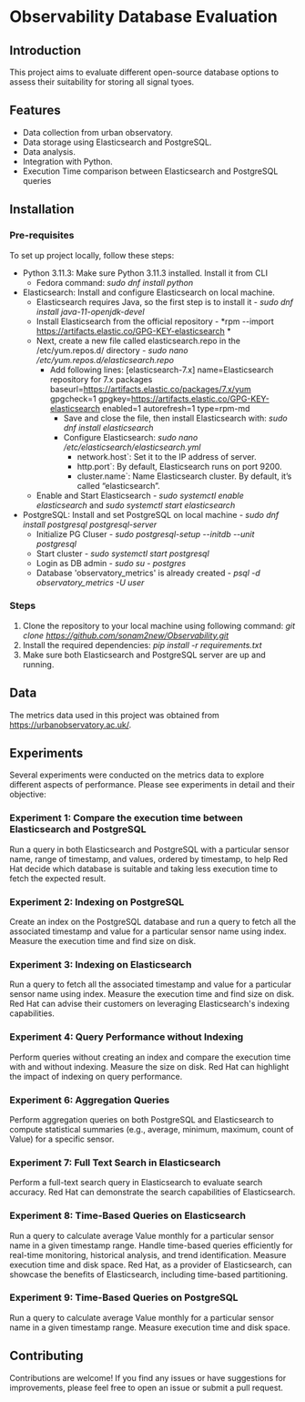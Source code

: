 # Observability Database Evaluation
## Introduction
This project aims to evaluate different open-source database options to assess their suitability for storing all signal tyoes.

## Features

- Data collection from urban observatory.
- Data storage using Elasticsearch and PostgreSQL.
- Data analysis.
- Integration with Python.
- Execution Time comparison between Elasticsearch and PostgreSQL queries

## Installation

### Pre-requisites
To set up project locally, follow these steps:

- Python 3.11.3: Make sure Python 3.11.3 installed. Install it from CLI
  - Fedora command: *sudo dnf install python*
- Elasticsearch: Install and configure Elasticsearch on local machine.
  - Elasticsearch requires Java, so the first step is to install it - *sudo dnf install java-11-openjdk-devel*
  - Install Elasticsearch from the official repository - *rpm --import https://artifacts.elastic.co/GPG-KEY-elasticsearch *
  - Next, create a new file called elasticsearch.repo in the /etc/yum.repos.d/ directory - *sudo nano /etc/yum.repos.d/elasticsearch.repo*
    - Add following lines:
      [elasticsearch-7.x]
      name=Elasticsearch repository for 7.x packages
      baseurl=https://artifacts.elastic.co/packages/7.x/yum
      gpgcheck=1
      gpgkey=https://artifacts.elastic.co/GPG-KEY-elasticsearch
      enabled=1
      autorefresh=1
      type=rpm-md
      - Save and close the file, then install Elasticsearch with: *sudo dnf install elasticsearch*
      - Configure Elasticsearch: *sudo nano /etc/elasticsearch/elasticsearch.yml*
        - network.host`: Set it to the IP address of server.
        - http.port`: By default, Elasticsearch runs on port 9200.
        - cluster.name`: Name Elasticsearch cluster. By default, it’s called “elasticsearch”.
  - Enable and Start Elasticsearch - *sudo systemctl enable elasticsearch* and *sudo systemctl start elasticsearch*
- PostgreSQL: Install and set PostgreSQL on local machine - *sudo dnf install postgresql postgresql-server*
    - Initialize PG Cluser - *sudo postgresql-setup --initdb --unit postgresql*
    - Start cluster - *sudo systemctl start postgresql*
    - Login as DB admin - *sudo su - postgres*
    - Database 'observatory_metrics' is already created - *psql -d observatory_metrics -U user*

### Steps

1. Clone the repository to your local machine using following command: *git clone https://github.com/sonam2new/Observability.git*
2. Install the required dependencies: *pip install -r requirements.txt*
3. Make sure both Elasticsearch and PostgreSQL server are up and running.

## Data

The metrics data used in this project was obtained from https://urbanobservatory.ac.uk/.

## Experiments

Several experiments were conducted on the metrics data to explore different aspects of performance. Please see experiments in detail and their objective:

### Experiment 1: Compare the execution time between Elasticsearch and PostgreSQL

Run a query in both Elasticsearch and PostgreSQL with a particular sensor name, range of timestamp, and values, ordered by timestamp, to help Red Hat decide which database is suitable and taking less execution time to fetch the expected result.

### Experiment 2: Indexing on PostgreSQL

Create an index on the PostgreSQL database and run a query to fetch all the associated timestamp and value for a particular sensor name using index.
Measure the execution time and find size on disk. 

### Experiment 3: Indexing on Elasticsearch

Run a query to fetch all the associated timestamp and value for a particular sensor name using index. Measure the execution time and find size on disk.
Red Hat can advise their customers on leveraging Elasticsearch's indexing capabilities.

### Experiment 4: Query Performance without Indexing

Perform queries without creating an index and compare the execution time with and without indexing. Measure the size on disk.
Red Hat can highlight the impact of indexing on query performance.

### Experiment 6: Aggregation Queries

Perform aggregation queries on both PostgreSQL and Elasticsearch to compute statistical summaries (e.g., average, minimum, maximum, count of Value) for a specific sensor.

### Experiment 7: Full Text Search in Elasticsearch

Perform a full-text search query in Elasticsearch to evaluate search accuracy. Red Hat can demonstrate the search capabilities of Elasticsearch.

### Experiment 8: Time-Based Queries on Elasticsearch

Run a query to calculate average Value monthly for a particular sensor name in a given timestamp range. Handle time-based queries efficiently for real-time monitoring, historical analysis, and trend identification. Measure execution time and disk space.
Red Hat, as a provider of Elasticsearch, can showcase the benefits of Elasticsearch, including time-based partitioning.

### Experiment 9: Time-Based Queries on PostgreSQL

Run a query to calculate average Value monthly for a particular sensor name in a given timestamp range. Measure execution time and disk space.

## Contributing
Contributions are welcome! If you find any issues or have suggestions for improvements, please feel free to open an issue or submit a pull request.
